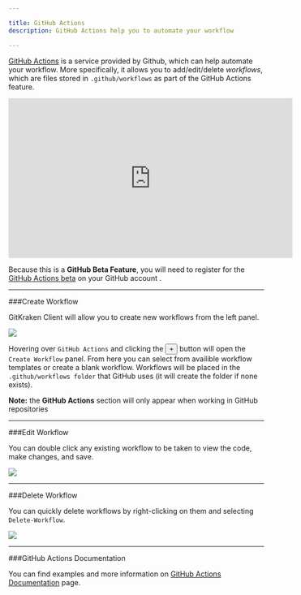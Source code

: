 ```yaml
---

title: GitHub Actions
description: GitHub Actions help you to automate your workflow  

---
```



<a href="https://github.com/features/actions" target="_blank">GitHub Actions</a> is a service provided by Github, which can help automate your workflow. More specifically, it allows you to add/edit/delete _workflows_, which are files stored in `.github/workflows` as part of the GitHub Actions feature.

<div class='embed-container embed-container--16-9'>
    <iframe width='560' height='315' src='https://www.youtube.com/embed/qr3vwIvXUfc?rel=0&vq=hd1080' frameborder='0' allowfullscreen></iframe>
</div>

<div class='callout callout--warning'>
    <p> Because this is a <strong>GitHub Beta Feature</strong>, you will need to register for the <a href="https://github.com/login?return_to=https%3A%2F%2Fgithub.com%2Ffeatures%2Factions%2Fsignup%3Faccount%3D" target="_blank">GitHub Actions beta</a> on your GitHub account .</p>
</div>

***

###Create Workflow

GitKraken Client will allow you to create new workflows from the left panel. 

<img src='/img/documentation/github-actions/github-actions-left-panel.png' srcset='/img/documentation/github-actions/github-actions-left-panel@2x.png 2x' class='img-responsive center img-bordered' />

Hovering over `GitHub Actions` and clicking the <button class='button button--success button--ui button--nolink'>+</button> button will open the `Create Workflow` panel. From here you can select from availible workflow templates or create a blank workflow. Workflows will be placed in the `.github/workflows folder` that GitHub uses (it will create the folder if none exists). 

<div class='callout callout--success'>
    <p><strong>Note:</strong> the <strong>GitHub Actions</strong> section will only appear when working in GitHub repositories</p>
</div>

***

###Edit Workflow

You can double click any existing workflow to be taken to view the code, make changes, and save.

<img src='/img/documentation/github-actions/github-actions-edit.png' srcset='/img/documentation/github-actions/github-actions-edit@2x.png 2x' class='img-responsive center img-bordered' />

***

###Delete Workflow

You can quickly delete workflows by right-clicking on them and selecting `Delete-Workflow`.

<img src='/img/documentation/github-actions/github-actions-delete.png'  class='img-responsive center img-bordered' />

***

###GitHub Actions Documentation

You can find examples and more information on <a href="https://developer.github.com/actions/" target="_blank">GitHub Actions Documentation</a> page.
